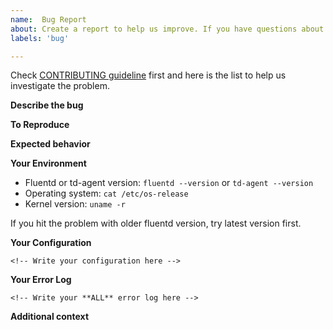 ```yaml
---
name:  Bug Report
about: Create a report to help us improve. If you have questions about Fluentd and plugins, please direct these to https://groups.google.com/forum/#!forum/fluentd
labels: 'bug'

---
```


Check [CONTRIBUTING guideline](https://github.com/fluent/fluentd/blob/master/CONTRIBUTING.md) first and here is the list to help us investigate the problem.

**Describe the bug**
<!-- A clear and concise description of what the bug is. -->

**To Reproduce**
<!-- Steps to reproduce the behavior: -->

**Expected behavior**
<!-- A clear and concise description of what you expected to happen. -->

**Your Environment**

- Fluentd or td-agent version: `fluentd --version` or `td-agent --version`
- Operating system: `cat /etc/os-release`
- Kernel version: `uname -r`

If you hit the problem with older fluentd version, try latest version first.

**Your Configuration**

```
<!-- Write your configuration here -->
```

**Your Error Log**

```
<!-- Write your **ALL** error log here -->
```

**Additional context**

<!-- Add any other context about the problem here. -->
